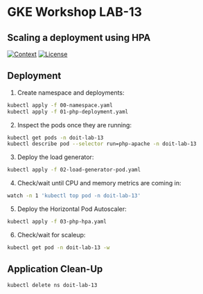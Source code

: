 # GKE Workshop LAB-13

## Scaling a deployment using HPA

<!-- Source: https://kubernetes.io/docs/tasks/run-application/horizontal-pod-autoscale-walkthrough/ -->

[![Context](https://img.shields.io/badge/GKE%20Fundamentals-1-blue.svg)](#)
[![License](https://img.shields.io/badge/License-Apache%202.0-blue.svg)](https://opensource.org/licenses/Apache-2.0)

## Deployment

1. Create namespace and deployments:

```bash
kubectl apply -f 00-namespace.yaml
kubectl apply -f 01-php-deployment.yaml
```

2. Inspect the pods once they are running:

```bash
kubectl get pods -n doit-lab-13
kubectl describe pod --selector run=php-apache -n doit-lab-13
```

3. Deploy the load generator:

```bash
kubectl apply -f 02-load-generator-pod.yaml
```

4. Check/wait until CPU and memory metrics are coming in:

```bash
watch -n 1 'kubectl top pod -n doit-lab-13'
```

5. Deploy the Horizontal Pod Autoscaler:

```bash
kubectl apply -f 03-php-hpa.yaml
```

6. Check/wait for scaleup:

```bash
kubectl get pod -n doit-lab-13 -w
```

## Application Clean-Up

```bash
kubectl delete ns doit-lab-13
```
